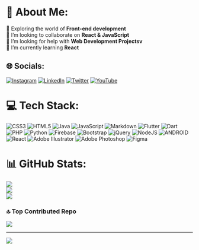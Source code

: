 # 💫 About Me:
🔭 Exploring the world of **Front-end development**<br>👯 I’m looking to collaborate on **React & JavaScript**<br>🤝 I’m looking for help with **Web Development Projectsv**<br>🌱 I’m currently learning **React**


## 🌐 Socials:
[![Instagram](https://img.shields.io/badge/Instagram-%23E4405F.svg?logo=Instagram&logoColor=white)](https://instagram.com/codewithark) [![LinkedIn](https://img.shields.io/badge/LinkedIn-%230077B5.svg?logo=linkedin&logoColor=white)](https://linkedin.com/in/abdul-rehman-khan-6505a4160/) [![Twitter](https://img.shields.io/badge/Twitter-%231DA1F2.svg?logo=Twitter&logoColor=white)](https://twitter.com/codewithark) [![YouTube](https://img.shields.io/badge/YouTube-%23FF0000.svg?logo=YouTube&logoColor=white)](https://youtube.com/@codewithark) 

# 💻 Tech Stack:
![CSS3](https://img.shields.io/badge/css3-%231572B6.svg?style=flat&logo=css3&logoColor=white) ![HTML5](https://img.shields.io/badge/html5-%23E34F26.svg?style=flat&logo=html5&logoColor=white) ![Java](https://img.shields.io/badge/java-%23ED8B00.svg?style=flat&logo=java&logoColor=white) ![JavaScript](https://img.shields.io/badge/javascript-%23323330.svg?style=flat&logo=javascript&logoColor=%23F7DF1E) ![Markdown](https://img.shields.io/badge/markdown-%23000000.svg?style=flat&logo=markdown&logoColor=white) ![Flutter](https://img.shields.io/badge/Flutter-%2302569B.svg?style=flat&logo=Flutter&logoColor=white) ![Dart](https://img.shields.io/badge/dart-%230175C2.svg?style=flat&logo=dart&logoColor=white) ![PHP](https://img.shields.io/badge/php-%23777BB4.svg?style=flat&logo=php&logoColor=white) ![Python](https://img.shields.io/badge/python-3670A0?style=flat&logo=python&logoColor=ffdd54) ![Firebase](https://img.shields.io/badge/firebase-%23039BE5.svg?style=flat&logo=firebase) ![Bootstrap](https://img.shields.io/badge/bootstrap-%23563D7C.svg?style=flat&logo=bootstrap&logoColor=white) ![jQuery](https://img.shields.io/badge/jquery-%230769AD.svg?style=flat&logo=jquery&logoColor=white) ![NodeJS](https://img.shields.io/badge/node.js-6DA55F?style=flat&logo=node.js&logoColor=white) ![ANDROID](https://img.shields.io/badge/android-%2320232a.svg?style=flat&logo=android&logoColor=%a4c639) ![React](https://img.shields.io/badge/react-%2320232a.svg?style=flat&logo=react&logoColor=%2361DAFB) ![Adobe Illustrator](https://img.shields.io/badge/adobeillustrator-%23FF9A00.svg?style=flat&logo=adobeillustrator&logoColor=white) ![Adobe Photoshop](https://img.shields.io/badge/adobephotoshop-%2331A8FF.svg?style=flat&logo=adobephotoshop&logoColor=white) 	![Figma](https://img.shields.io/badge/figma-%23F24E1E.svg?style=flat&logo=figma&logoColor=white)

# 📊 GitHub Stats:
![](https://github-readme-stats.vercel.app/api?username=codewith-ark&theme=dracula&hide_border=false&include_all_commits=true&count_private=false)<br/>
![](https://github-readme-streak-stats.herokuapp.com/?user=codewith-ark&theme=dracula&hide_border=false)<br/>
![](https://github-readme-stats.vercel.app/api/top-langs/?username=codewith-ark&theme=dracula&hide_border=false&include_all_commits=true&count_private=false&layout=compact)

<!--
### ✍️ Random Dev Quote
![](https://quotes-github-readme.vercel.app/api?type=vetical&theme=radical)
-->
### 🔝 Top Contributed Repo
![](https://github-contributor-stats.vercel.app/api?username=codewith-ark&limit=5&theme=dark&combine_all_yearly_contributions=true)

---
[![](https://visitcount.itsvg.in/api?id=codewith-ark&icon=0&color=0)](https://visitcount.itsvg.in)

<!-- Proudly created with GPRM ( https://gprm.itsvg.in ) -->
